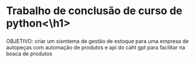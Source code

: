 <h1>Trabalho de conclusão de curso de python<\h1>
<h3></h3>OBJETIVO: criar um sismtema de gestão de estoque para uma empresa de autopeças com automação de produtos e api do caht gpt para facilitar na bosca de produtos 
